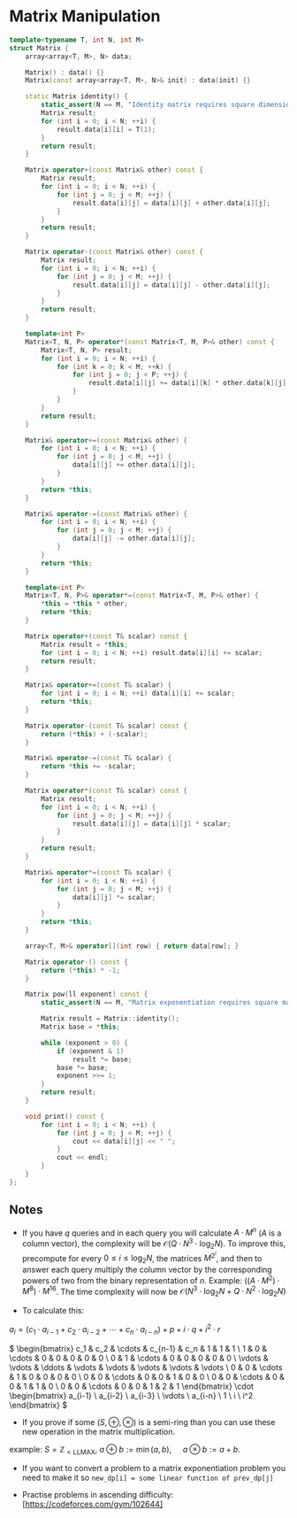 # Matrix Manipulation

```cpp
template<typename T, int N, int M>
struct Matrix {
    array<array<T, M>, N> data;

    Matrix() : data() {}
    Matrix(const array<array<T, M>, N>& init) : data(init) {}

    static Matrix identity() {
        static_assert(N == M, "Identity matrix requires square dimensions");
        Matrix result;
        for (int i = 0; i < N; ++i) {
            result.data[i][i] = T(1);
        }
        return result;
    }

    Matrix operator+(const Matrix& other) const {
        Matrix result;
        for (int i = 0; i < N; ++i) {
            for (int j = 0; j < M; ++j) {
                result.data[i][j] = data[i][j] + other.data[i][j];
            }
        }
        return result;
    }

    Matrix operator-(const Matrix& other) const {
        Matrix result;
        for (int i = 0; i < N; ++i) {
            for (int j = 0; j < M; ++j) {
                result.data[i][j] = data[i][j] - other.data[i][j];
            }
        }
        return result;
    }

    template<int P>
    Matrix<T, N, P> operator*(const Matrix<T, M, P>& other) const {
        Matrix<T, N, P> result;
        for (int i = 0; i < N; ++i) {
            for (int k = 0; k < M; ++k) {
                for (int j = 0; j < P; ++j) {
                    result.data[i][j] += data[i][k] * other.data[k][j];
                }
            }
        }
        return result;
    }

    Matrix& operator+=(const Matrix& other) {
        for (int i = 0; i < N; ++i) {
            for (int j = 0; j < M; ++j) {
                data[i][j] += other.data[i][j];
            }
        }
        return *this;
    }

    Matrix& operator-=(const Matrix& other) {
        for (int i = 0; i < N; ++i) {
            for (int j = 0; j < M; ++j) {
                data[i][j] -= other.data[i][j];
            }
        }
        return *this;
    }

    template<int P>
    Matrix<T, N, P>& operator*=(const Matrix<T, M, P>& other) {
        *this = *this * other;
        return *this;
    }

    Matrix operator+(const T& scalar) const {
        Matrix result = *this;
        for (int i = 0; i < N; ++i) result.data[i][i] += scalar;
        return result;
    }

    Matrix& operator+=(const T& scalar) {
        for (int i = 0; i < N; ++i) data[i][i] += scalar;
        return *this;
    }

    Matrix operator-(const T& scalar) const {
        return (*this) + (-scalar);
    }

    Matrix& operator-=(const T& scalar) {
        return *this += -scalar;
    }

    Matrix operator*(const T& scalar) const {
        Matrix result;
        for (int i = 0; i < N; ++i) {
            for (int j = 0; j < M; ++j) {
                result.data[i][j] = data[i][j] * scalar;
            }
        }
        return result;
    }

    Matrix& operator*=(const T& scalar) {
        for (int i = 0; i < N; ++i) {
            for (int j = 0; j < M; ++j) {
                data[i][j] *= scalar;
            }
        }
        return *this;
    }

    array<T, M>& operator[](int row) { return data[row]; }

    Matrix operator-() const {
        return (*this) * -1;
    }

    Matrix pow(ll exponent) const {
        static_assert(N == M, "Matrix exponentiation requires square matrices");

        Matrix result = Matrix::identity();
        Matrix base = *this;

        while (exponent > 0) {
            if (exponent & 1)
                result *= base;
            base *= base;
            exponent >>= 1;
        }
        return result;
    }

    void print() const {
        for (int i = 0; i < N; ++i) {
            for (int j = 0; j < M; ++j) {
                cout << data[i][j] << " ";
            }
            cout << endl;
        }
    }
};
```

## Notes

- If you have $q$ queries and in each query you will calculate $A \cdot M^n$ ($A$ is a column vector), the complexity will be $\mathcal{O}(Q \cdot N^3 \cdot \log_2 N)$.
To improve this, precompute for every $0 \leq i \leq \log_2 N$, the matrices $M^{2^i}$, and then to answer each query multiply the column vector by the corresponding powers of two from the binary representation of $n$.
Example: $((A \cdot M^2) \cdot M^8) \cdot M^{16}$. The time complexity will now be $\mathcal{O}(N^3 \cdot \log_2 N + Q \cdot N^2 \cdot \log_2 N)$

- To calculate this:

$a_i = (c_1 \cdot a_{i-1} + c_2 \cdot a_{i-2} + \cdots + c_n \cdot a_{i-n}) + p + i \cdot q + i^2 \cdot r$

$
\begin{bmatrix}
c_1 & c_2 & \cdots & c_{n-1} & c_n & 1 & 1 & 1 \\
1   & 0   & \cdots & 0   & 0 & 0 & 0 & 0 \\
0   & 1   & \cdots & 0   & 0 & 0 & 0 & 0 \\
\vdots & \vdots & \ddots & \vdots & \vdots & \vdots & \vdots & \vdots \\
0 & 0 & \cdots & 1 & 0 & 0 & 0 & 0 \\
0 & 0 & \cdots & 0 & 0 & 1 & 0 & 0 \\
0 & 0 & \cdots & 0 & 0 & 1 & 1 & 0 \\
0 & 0 & \cdots & 0 & 0 & 1 & 2 & 1
\end{bmatrix}
\cdot
\begin{bmatrix}
a_{i-1} \\
a_{i-2} \\
a_{i-3} \\
\vdots \\
a_{i-n} \\
1 \\
i \\
i^2
\end{bmatrix}
$

- If you prove if some $(S, \oplus, \otimes)$ is a semi-ring than you can use these new operation in the matrix multiplication.

example: $S = \mathbb{Z}_{< \text{LLMAX}}$,  $a \oplus b := \min(a, b)$, $\quad a \otimes b := a + b$.

- If you want to convert a problem to a matrix exponentiation problem you need to make it so `new_dp[i] = some linear function of prev_dp[j]` 

- Practise problems in ascending difficulty: [https://codeforces.com/gym/102644]